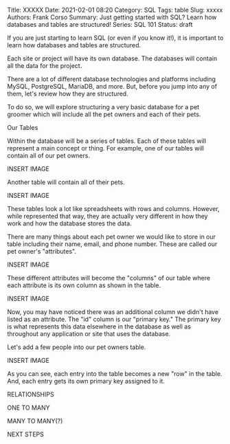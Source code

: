 Title: XXXXX
Date: 2021-02-01 08:20
Category: SQL
Tags: table
Slug: xxxxx
Authors: Frank Corso
Summary: Just getting started with SQL? Learn how databases and tables are structured!
Series: SQL 101
Status: draft

If you are just starting to learn SQL (or even if you know it!), it is important to learn how databases and tables are structured.

Each site or project will have its own database. The databases will contain all the data for the project.

There are a lot of different database technologies and platforms including MySQL, PostgreSQL, MariaDB, and more. But, before you jump into any of them, let's review how they are structured.

To do so, we will explore structuring a very basic database for a pet groomer which will include all the pet owners and each of their pets.

Our Tables

Within the database will be a series of tables. Each of these tables will represent a main concept or thing. For example, one of our tables will contain all of our pet owners.

INSERT IMAGE

Another table will contain all of their pets.

INSERT IMAGE

These tables look a lot like spreadsheets with rows and columns. However, while represented that way, they are actually very different in how they work and how the database stores the data.

There are many things about each pet owner we would like to store in our table including their name, email, and phone number. These are called our pet owner's "attributes".

INSERT IMAGE

These different attributes will become the "columns" of our table where each attribute is its own column as shown in the table.

INSERT IMAGE

Now, you may have noticed there was an additional column we didn't have listed as an attribute. The "id" column is our "primary key." The primary key is what represents this data elsewhere in the database as well as throughout any application or site that uses the database.

Let's add a few people into our pet owners table.

INSERT IMAGE

As you can see, each entry into the table becomes a new "row" in the table. And, each entry gets its own primary key assigned to it.


RELATIONSHIPS

ONE TO MANY

MANY TO MANY(?)

NEXT STEPS


